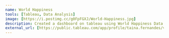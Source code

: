 ```yaml
---
name: World Happiness
tools: [Tableau, Data Analysis]
image: [https://i.postimg.cc/g0FpFGXJ/World-Happiness.jpg]
description: Created a dashboard on tableau using World Happiness Data
external_url: [https://public.tableau.com/app/profile/taina.fernandes/viz/WorldHappiness_17073529857110/Painel1?publish=yes]
---
```

